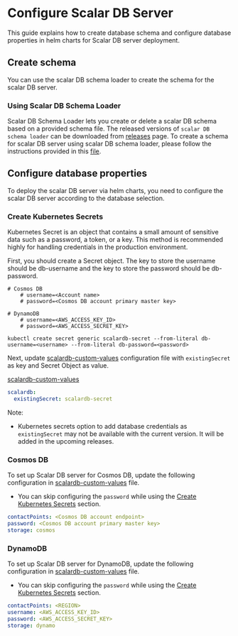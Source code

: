 # Configure Scalar DB Server

This guide explains how to create database schema and configure database properties in helm charts for Scalar DB server deployment.

## Create schema
You can use the scalar DB schema loader to create the schema for the scalar DB server.

### Using Scalar DB Schema Loader

Scalar DB Schema Loader lets you create or delete a scalar DB schema based on a provided schema file.
The released versions of `scalar DB schema loader` can be downloaded from [releases](https://github.com/scalar-labs/scalardb/releases) page.
To create a schema for scalar DB server using scalar DB schema loader, please follow the instructions provided in this [file](https://github.com/scalar-labs/scalardb/blob/master/schema-loader/README.md).

## Configure database properties

To deploy the scalar DB server via helm charts, you need to configure the scalar DB server according to the database selection.

### Create Kubernetes Secrets

Kubernetes Secret is an object that contains a small amount of sensitive data such as a password, a token, or a key.
This method is recommended highly for handling credentials in the production environment.

First, you should create a Secret object. The key to store the username should be db-username and the key to store the password should be db-password.

```
# Cosmos DB
    # username=<Account name>
    # password=<Cosmos DB account primary master key>

# DynamoDB
    # username=<AWS_ACCESS_KEY_ID>
    # password=<AWS_ACCESS_SECRET_KEY>

kubectl create secret generic scalardb-secret --from-literal db-username=<username> --from-literal db-password=<password>
```

Next, update [scalardb-custom-values](../conf/scalardb-custom-values.yaml)  configuration file with `existingSecret` as key and Secret Object as value.

[scalardb-custom-values](../conf/scalardb-custom-values.yaml)

```yaml
scalardb:
  existingSecret: scalardb-secret
```

Note:
* Kubernetes secrets option to add database credentials as `existingSecret` may not be available with the current version. It will be added in the upcoming releases.

### Cosmos DB

To set up Scalar DB server for Cosmos DB, update the following configuration in [scalardb-custom-values](../conf/scalardb-custom-values.yaml) file.

* You can skip configuring the `password` while using the [Create Kubernetes Secrets](#create-kubernetes-secrets) section.

```yaml
contactPoints: <Cosmos DB account endpoint>
password: <Cosmos DB account primary master key>
storage: cosmos
```
### DynamoDB

To set up Scalar DB server for DynamoDB, update the following configuration in [scalardb-custom-values](../conf/scalardb-custom-values.yaml) file.

* You can skip configuring the `password` while using the [Create Kubernetes Secrets](#create-kubernetes-secrets) section.

```yaml
contactPoints: <REGION>
username: <AWS_ACCESS_KEY_ID>
password: <AWS_ACCESS_SECRET_KEY>
storage: dynamo
```
